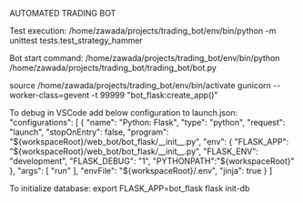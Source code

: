 AUTOMATED TRADING BOT

Test execution:
/home/zawada/projects/trading_bot/env/bin/python -m unittest tests.test_strategy_hammer

Bot start command:
/home/zawada/projects/trading_bot/env/bin/python /home/zawada/projects/trading_bot/trading_bot/bot.py


source /home/zawada/projects/trading_bot/env/bin/activate
gunicorn --worker-class=gevent -t 99999 "bot_flask:create_app()"

To debug in VSCode add below configuration to launch.json:
    "configurations": [
        {
            "name": "Python: Flask",
            "type": "python",
            "request": "launch",
            "stopOnEntry": false,
            "program": "${workspaceRoot}/web_bot/bot_flask/__init__.py",
            "env": {
                "FLASK_APP": "${workspaceRoot}/web_bot/bot_flask/__init__.py",
                "FLASK_ENV": "development",
                "FLASK_DEBUG": "1",
                "PYTHONPATH":"${workspaceRoot}"
            },
            "args": [
                "run"
            ],
            "envFile": "${workspaceRoot}/.env",
            "jinja": true
        }
    ]

To initialize database:
export FLASK_APP=bot_flask
flask init-db
